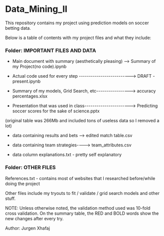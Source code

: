 # Data_Mining_II
This repository contains my project using prediction models on soccer betting data.

Below is a table of contents with my project files and what they include:

### Folder:		IMPORTANT FILES AND DATA

* Main document with summary (aesthetically pleasing) --> Summary of my Project(no code).ipynb

* Actual code used for every step --------------------------> DRAFT - present.ipynb

* Summary of my models, Grid Search, etc-----------------> accuracy percentages.xlsx

* Presentation that was used in class-----------------------> Predicting soccer scores for the sake of science.pptx

(original table was 266Mb and included tons of useless data so I removed a lot)

* data containing results and bets --> edited match table.csv

* data containing team strategies----> team_attributes.csv

* data column explanations.txt -  pretty self explanatory

### Folder:		OTHER FILES

References.txt - contains most of websites that I researched before/while doing the project

Other files include my tryouts to fit / validate / grid search models and other stuff.


NOTE: Unless otherwise noted, the validation method used was 10-fold cross validation.
On the summary table, the RED and BOLD words show the new changes after every try.

Author: Jurgen Xhafaj
